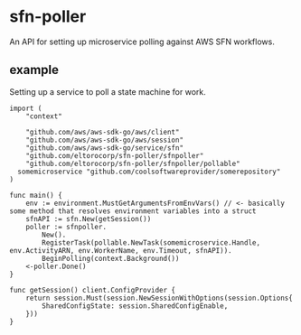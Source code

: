 # sfn-poller
An API for setting up microservice polling against AWS SFN workflows.

## example
Setting up a service to poll a state machine for work.

```
import (
	"context"

	"github.com/aws/aws-sdk-go/aws/client"
	"github.com/aws/aws-sdk-go/aws/session"
	"github.com/aws/aws-sdk-go/service/sfn"
	"github.com/eltorocorp/sfn-poller/sfnpoller"
	"github.com/eltorocorp/sfn-poller/sfnpoller/pollable"
  somemicroservice "github.com/coolsoftwareprovider/somerepository"
)

func main() {
	env := environment.MustGetArgumentsFromEnvVars() // <- basically some method that resolves environment variables into a struct
	sfnAPI := sfn.New(getSession())
	poller := sfnpoller.
		New().
		RegisterTask(pollable.NewTask(somemicroservice.Handle, env.ActivityARN, env.WorkerName, env.Timeout, sfnAPI)).
		BeginPolling(context.Background())
	<-poller.Done()
}

func getSession() client.ConfigProvider {
	return session.Must(session.NewSessionWithOptions(session.Options{
		SharedConfigState: session.SharedConfigEnable,
	}))
}

```

